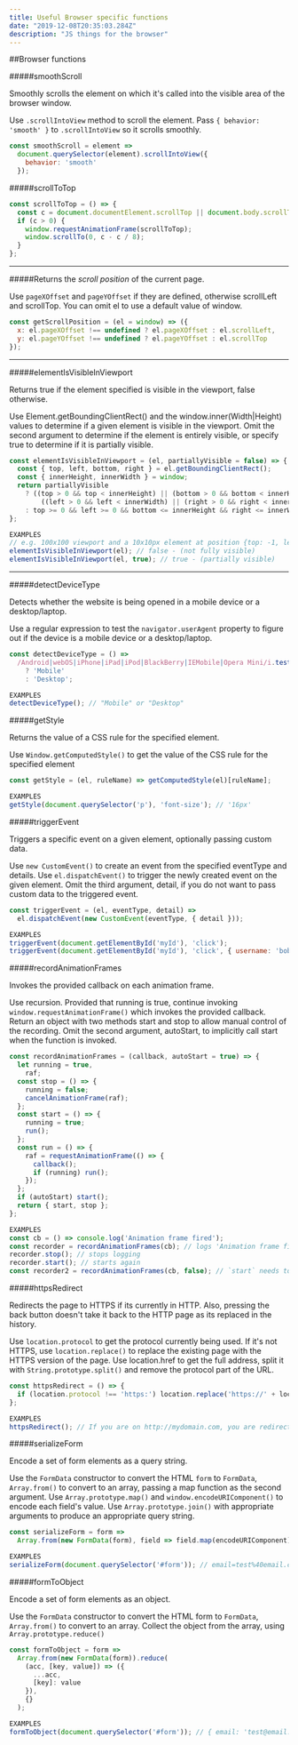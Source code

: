 ```yaml
---
title: Useful Browser specific functions
date: "2019-12-08T20:35:03.284Z"
description: "JS things for the browser"
---
```


##Browser functions

#####smoothScroll

Smoothly scrolls the element on which it's called into the visible area of the browser window.

Use `.scrollIntoView` method to scroll the element. Pass `{ behavior: 'smooth' }` to `.scrollIntoView` so it scrolls smoothly.
```js
const smoothScroll = element =>
  document.querySelector(element).scrollIntoView({
    behavior: 'smooth'
  });

```

#####scrollToTop

```javascript
const scrollToTop = () => {
  const c = document.documentElement.scrollTop || document.body.scrollTop;
  if (c > 0) {
    window.requestAnimationFrame(scrollToTop);
    window.scrollTo(0, c - c / 8);
  }
};
```
---
#####Returns the *scroll position* of the current page.

Use `pageXOffset` and `pageYOffset` if they are defined, otherwise scrollLeft and scrollTop. You can omit el to use a default value of window.

```javascript
const getScrollPosition = (el = window) => ({
  x: el.pageXOffset !== undefined ? el.pageXOffset : el.scrollLeft,
  y: el.pageYOffset !== undefined ? el.pageYOffset : el.scrollTop
});
```
---

#####elementIsVisibleInViewport

Returns true if the element specified is visible in the viewport, false otherwise.

Use Element.getBoundingClientRect() and the window.inner(Width|Height) values to determine if a given element is visible in the viewport. Omit the second argument to determine if the element is entirely visible, or specify true to determine if it is partially visible.

```javascript
const elementIsVisibleInViewport = (el, partiallyVisible = false) => {
  const { top, left, bottom, right } = el.getBoundingClientRect();
  const { innerHeight, innerWidth } = window;
  return partiallyVisible
    ? ((top > 0 && top < innerHeight) || (bottom > 0 && bottom < innerHeight)) &&
        ((left > 0 && left < innerWidth) || (right > 0 && right < innerWidth))
    : top >= 0 && left >= 0 && bottom <= innerHeight && right <= innerWidth;
};

EXAMPLES
// e.g. 100x100 viewport and a 10x10px element at position {top: -1, left: 0, bottom: 9, right: 10}
elementIsVisibleInViewport(el); // false - (not fully visible)
elementIsVisibleInViewport(el, true); // true - (partially visible)
```
---
#####detectDeviceType

Detects whether the website is being opened in a mobile device or a desktop/laptop.

Use a regular expression to test the `navigator.userAgent` property to figure out if the device is a mobile device or a desktop/laptop.

```js
const detectDeviceType = () =>
  /Android|webOS|iPhone|iPad|iPod|BlackBerry|IEMobile|Opera Mini/i.test(navigator.userAgent)
    ? 'Mobile'
    : 'Desktop';

EXAMPLES
detectDeviceType(); // "Mobile" or "Desktop"
```

#####getStyle

Returns the value of a CSS rule for the specified element.

Use `Window.getComputedStyle()` to get the value of the CSS rule for the specified element

```js
const getStyle = (el, ruleName) => getComputedStyle(el)[ruleName];

EXAMPLES
getStyle(document.querySelector('p'), 'font-size'); // '16px'
```


#####triggerEvent

Triggers a specific event on a given element, optionally passing custom data.

Use `new CustomEvent()` to create an event from the specified eventType and details. Use `el.dispatchEvent()` to trigger the newly created event on the given element. Omit the third argument, detail, if you do not want to pass custom data to the triggered event.

```js
const triggerEvent = (el, eventType, detail) =>
  el.dispatchEvent(new CustomEvent(eventType, { detail }));

EXAMPLES
triggerEvent(document.getElementById('myId'), 'click');
triggerEvent(document.getElementById('myId'), 'click', { username: 'bob' });
```

#####recordAnimationFrames

Invokes the provided callback on each animation frame.

Use recursion. Provided that running is true, continue invoking `window.requestAnimationFrame()` which invokes the provided callback. Return an object with two methods start and stop to allow manual control of the recording. Omit the second argument, autoStart, to implicitly call start when the function is invoked.

```js
const recordAnimationFrames = (callback, autoStart = true) => {
  let running = true,
    raf;
  const stop = () => {
    running = false;
    cancelAnimationFrame(raf);
  };
  const start = () => {
    running = true;
    run();
  };
  const run = () => {
    raf = requestAnimationFrame(() => {
      callback();
      if (running) run();
    });
  };
  if (autoStart) start();
  return { start, stop };
};

EXAMPLES
const cb = () => console.log('Animation frame fired');
const recorder = recordAnimationFrames(cb); // logs 'Animation frame fired' on each animation frame
recorder.stop(); // stops logging
recorder.start(); // starts again
const recorder2 = recordAnimationFrames(cb, false); // `start` needs to be explicitly called to begin recording frames
```

#####httpsRedirect

Redirects the page to HTTPS if its currently in HTTP. Also, pressing the back button doesn't take it back to the HTTP page as its replaced in the history.

Use `location.protocol` to get the protocol currently being used. If it's not HTTPS, use `location.replace()` to replace the existing page with the HTTPS version of the page. Use location.href to get the full address, split it with `String.prototype.split()` and remove the protocol part of the URL.


```js
const httpsRedirect = () => {
  if (location.protocol !== 'https:') location.replace('https://' + location.href.split('//')[1]);
};

EXAMPLES
httpsRedirect(); // If you are on http://mydomain.com, you are redirected to https://mydomain.com
```

#####serializeForm

Encode a set of form elements as a query string.

Use the `FormData` constructor to convert the HTML `form` to `FormData`, `Array.from()` to convert to an array, passing a map function as the second argument. Use `Array.prototype.map()` and `window.encodeURIComponent()` to encode each field's value. Use `Array.prototype.join()` with appropriate arguments to produce an appropriate query string.

```js
const serializeForm = form =>
  Array.from(new FormData(form), field => field.map(encodeURIComponent).join('=')).join('&');

EXAMPLES
serializeForm(document.querySelector('#form')); // email=test%40email.com&name=Test%20Name
```

#####formToObject

Encode a set of form elements as an object.

Use the `FormData` constructor to convert the HTML form to `FormData`, `Array.from()` to convert to an array. Collect the object from the array, using `Array.prototype.reduce()`

```js
const formToObject = form =>
  Array.from(new FormData(form)).reduce(
    (acc, [key, value]) => ({
      ...acc,
      [key]: value
    }),
    {}
  );

EXAMPLES
formToObject(document.querySelector('#form')); // { email: 'test@email.com', name: 'Test Name' }
```